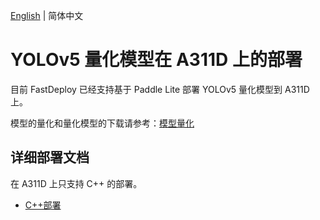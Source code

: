 [English](README_EN.md) | 简体中文
# YOLOv5 量化模型在 A311D 上的部署
目前 FastDeploy 已经支持基于 Paddle Lite 部署 YOLOv5 量化模型到 A311D 上。

模型的量化和量化模型的下载请参考：[模型量化](../quantize/README.md)


## 详细部署文档

在 A311D 上只支持 C++ 的部署。

- [C++部署](cpp)

